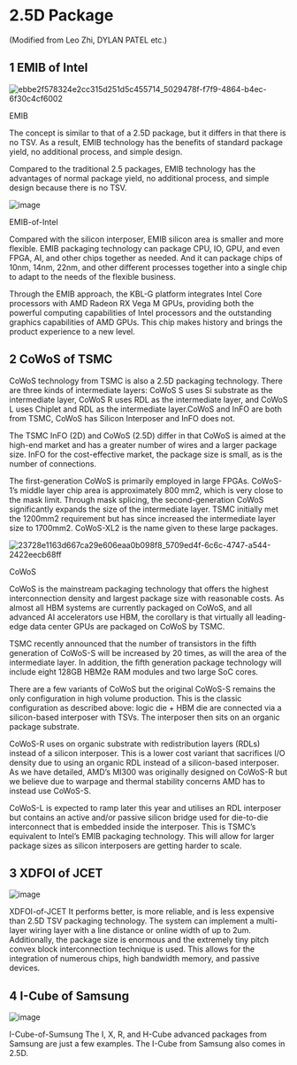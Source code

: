 # 2.5D Package

(Modified from Leo Zhi, DYLAN PATEL etc.)

## 1 EMIB of Intel
![ebbe2f578324e2cc315d251d5c455714_5029478f-f7f9-4864-b4ec-6f30c4cf6002](https://github.com/RIOSMPW/3DChipTech/assets/100336131/e67c4f9d-afc2-41ce-b099-123307255d77)

EMIB

The concept is similar to that of a 2.5D package, but it differs in that there is no TSV. As a result, EMIB technology has the benefits of standard package yield, no additional process, and simple design.

 Compared to the traditional 2.5 packages, EMIB technology has the advantages of normal package yield, no additional process, and simple design because there is no TSV.


![image](https://github.com/RIOSMPW/3DPackageTech/assets/100336131/dc7829fe-dd95-419e-8b84-82eae1f161ba)

EMIB-of-Intel

Compared with the silicon interposer, EMIB silicon area is smaller and more flexible. EMIB packaging technology can package CPU, IO, GPU, and even FPGA, AI, and other chips together as needed. And it can package chips of 10nm, 14nm, 22nm, and other different processes together into a single chip to adapt to the needs of the flexible business.

Through the EMIB approach, the KBL-G platform integrates Intel Core processors with AMD Radeon RX Vega M GPUs, providing both the powerful computing capabilities of Intel processors and the outstanding graphics capabilities of AMD GPUs. This chip makes history and brings the product experience to a new level.

## 2 CoWoS of TSMC
CoWoS technology from TSMC is also a 2.5D packaging technology. There are three kinds of intermediate layers: CoWoS S uses Si substrate as the intermediate layer, CoWoS R uses RDL as the intermediate layer, and CoWoS L uses Chiplet and RDL as the intermediate layer.CoWoS and InFO are both from TSMC, CoWoS has Silicon Interposer and InFO does not.

The TSMC InFO (2D) and CoWoS (2.5D) differ in that CoWoS is aimed at the high-end market and has a greater number of wires and a larger package size. InFO for the cost-effective market, the package size is small, as is the number of connections.

The first-generation CoWoS is primarily employed in large FPGAs. CoWoS-1’s middle layer chip area is approximately 800 mm2, which is very close to the mask limit. Through mask splicing, the second-generation CoWoS significantly expands the size of the intermediate layer. TSMC initially met the 1200mm2 requirement but has since increased the intermediate layer size to 1700mm2. CoWoS-XL2 is the name given to these large packages.

![23728e1163d667ca29e606eaa0b098f8_5709ed4f-6c6c-4747-a544-2422eecb68ff](https://github.com/RIOSMPW/3DChipTech/assets/100336131/def56a9d-82f4-4399-9cd3-6cfd72ab14b0)

CoWoS

CoWoS is the mainstream packaging technology that offers the highest interconnection density and largest package size with reasonable costs. As almost all HBM systems are currently packaged on CoWoS, and all advanced AI accelerators use HBM, the corollary is that virtually all leading-edge data center GPUs are packaged on CoWoS by TSMC. 


TSMC recently announced that the number of transistors in the fifth generation of CoWoS-S will be increased by 20 times, as will the area of the intermediate layer. In addition, the fifth generation package technology will include eight 128GB HBM2e RAM modules and two large SoC cores.

There are a few variants of CoWoS but the original CoWoS-S remains the only configuration in high volume production. This is the classic configuration as described above: logic die + HBM die are connected via a silicon-based interposer with TSVs. The interposer then sits on an organic package substrate.

CoWoS-R uses on organic substrate with redistribution layers (RDLs) instead of a silicon interposer. This is a lower cost variant that sacrifices I/O density due to using an organic RDL instead of a silicon-based interposer. As we have detailed, AMD’s MI300 was originally designed on CoWoS-R but we believe due to warpage and thermal stability concerns AMD has to instead use CoWoS-S.

CoWoS-L is expected to ramp later this year and utilises an RDL interposer but contains an active and/or passive silicon bridge used for die-to-die interconnect that is embedded inside the interposer. This is TSMC’s equivalent to Intel’s EMIB packaging technology. This will allow for larger package sizes as silicon interposers are getting harder to scale. 


## 3 XDFOI of JCET
![image](https://github.com/RIOSMPW/3DPackageTech/assets/100336131/5d285cea-665c-45c9-9ae3-37cfc5df4017)

XDFOI-of-JCET
It performs better, is more reliable, and is less expensive than 2.5D TSV packaging technology. The system can implement a multi-layer wiring layer with a line distance or online width of up to 2um. Additionally, the package size is enormous and the extremely tiny pitch convex block interconnection technique is used. This allows for the integration of numerous chips, high bandwidth memory, and passive devices.

## 4 I-Cube of Samsung
![image](https://github.com/RIOSMPW/3DPackageTech/assets/100336131/e5dbe961-c6ef-465d-8bb9-9f62c8b911b3)

I-Cube-of-Sumsung
The I, X, R, and H-Cube advanced packages from Samsung are just a few examples. The I-Cube from Samsung also comes in 2.5D.

